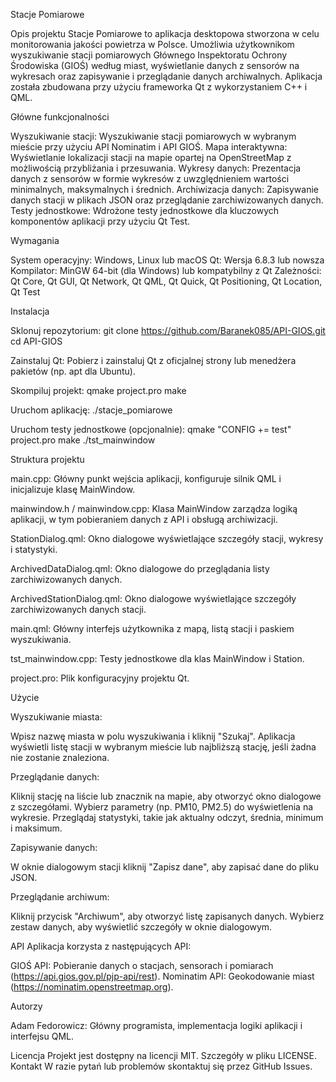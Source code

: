 Stacje Pomiarowe


Opis projektu
Stacje Pomiarowe to aplikacja desktopowa stworzona w celu monitorowania jakości powietrza w Polsce.
Umożliwia użytkownikom wyszukiwanie stacji pomiarowych Głównego Inspektoratu Ochrony Środowiska (GIOŚ) według miast,
wyświetlanie danych z sensorów na wykresach oraz zapisywanie i przeglądanie danych archiwalnych.
Aplikacja została zbudowana przy użyciu frameworka Qt z wykorzystaniem C++ i QML.

Główne funkcjonalności

Wyszukiwanie stacji: Wyszukiwanie stacji pomiarowych w wybranym mieście przy użyciu API Nominatim i API GIOŚ.
Mapa interaktywna: Wyświetlanie lokalizacji stacji na mapie opartej na OpenStreetMap z możliwością przybliżania i przesuwania.
Wykresy danych: Prezentacja danych z sensorów w formie wykresów z uwzględnieniem wartości minimalnych, maksymalnych i średnich.
Archiwizacja danych: Zapisywanie danych stacji w plikach JSON oraz przeglądanie zarchiwizowanych danych.
Testy jednostkowe: Wdrożone testy jednostkowe dla kluczowych komponentów aplikacji przy użyciu Qt Test.

Wymagania

System operacyjny: Windows, Linux lub macOS
Qt: Wersja 6.8.3 lub nowsza
Kompilator: MinGW 64-bit (dla Windows) lub kompatybilny z Qt
Zależności: Qt Core, Qt GUI, Qt Network, Qt QML, Qt Quick, Qt Positioning, Qt Location, Qt Test

Instalacja

Sklonuj repozytorium:
git clone https://github.com/Baranek085/API-GIOS.git
cd API-GIOS


Zainstaluj Qt: Pobierz i zainstaluj Qt z oficjalnej strony lub menedżera pakietów (np. apt dla Ubuntu).

Skompiluj projekt:
qmake project.pro
make


Uruchom aplikację:
./stacje_pomiarowe


Uruchom testy jednostkowe (opcjonalnie):
qmake "CONFIG += test" project.pro
make
./tst_mainwindow



Struktura projektu

main.cpp: Główny punkt wejścia aplikacji, konfiguruje silnik QML i inicjalizuje klasę MainWindow.

mainwindow.h / mainwindow.cpp: Klasa MainWindow zarządza logiką aplikacji, w tym pobieraniem danych z API i obsługą archiwizacji.

StationDialog.qml: Okno dialogowe wyświetlające szczegóły stacji, wykresy i statystyki.

ArchivedDataDialog.qml: Okno dialogowe do przeglądania listy zarchiwizowanych danych.

ArchivedStationDialog.qml: Okno dialogowe wyświetlające szczegóły zarchiwizowanych danych stacji.

main.qml: Główny interfejs użytkownika z mapą, listą stacji i paskiem wyszukiwania.

tst_mainwindow.cpp: Testy jednostkowe dla klas MainWindow i Station.

project.pro: Plik konfiguracyjny projektu Qt.


Użycie

Wyszukiwanie miasta:

Wpisz nazwę miasta w polu wyszukiwania i kliknij "Szukaj".
Aplikacja wyświetli listę stacji w wybranym mieście lub najbliższą stację, jeśli żadna nie zostanie znaleziona.


Przeglądanie danych:

Kliknij stację na liście lub znacznik na mapie, aby otworzyć okno dialogowe z szczegółami.
Wybierz parametry (np. PM10, PM2.5) do wyświetlenia na wykresie.
Przeglądaj statystyki, takie jak aktualny odczyt, średnia, minimum i maksimum.


Zapisywanie danych:

W oknie dialogowym stacji kliknij "Zapisz dane", aby zapisać dane do pliku JSON.


Przeglądanie archiwum:

Kliknij przycisk "Archiwum", aby otworzyć listę zapisanych danych.
Wybierz zestaw danych, aby wyświetlić szczegóły w oknie dialogowym.



API
Aplikacja korzysta z następujących API:

GIOŚ API: Pobieranie danych o stacjach, sensorach i pomiarach (https://api.gios.gov.pl/pjp-api/rest).
Nominatim API: Geokodowanie miast (https://nominatim.openstreetmap.org).

Autorzy

Adam Fedorowicz: Główny programista, implementacja logiki aplikacji i interfejsu QML.

Licencja
Projekt jest dostępny na licencji MIT. Szczegóły w pliku LICENSE.
Kontakt
W razie pytań lub problemów skontaktuj się przez GitHub Issues.
